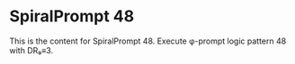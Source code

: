 # SpiralPrompt 48

This is the content for SpiralPrompt 48.
Execute φ-prompt logic pattern 48 with DR₉≡3.